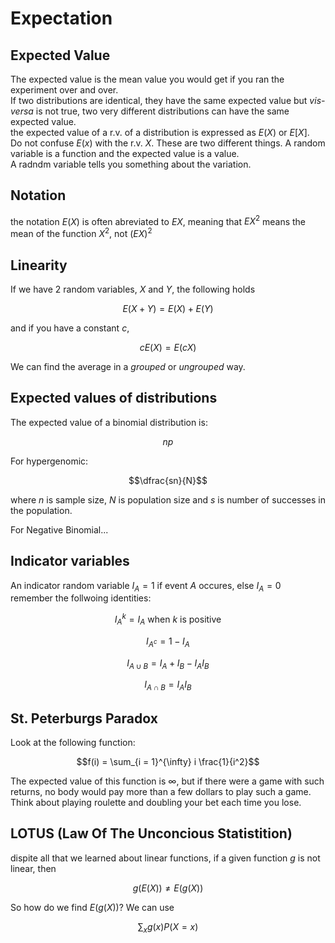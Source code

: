 # Expectation
## Expected Value
The expected value is the mean value you would get if you ran the experiment over and over.  
If two distributions are identical, they have the same expected value but *vis-versa* is not true, two very different distributions can have the same expected value.  
the expected value of a r.v. of a distribution is expressed as $E(X)$ or $E[X]$.  
Do not confuse $E(x)$ with the r.v. $X$.  These are two different things.  A random variable is a function and the expected value is a value.  
A radndm variable tells you something about the variation.  
## Notation
the notation $E(X)$ is often abreviated to $EX$, meaning that $EX^2$ means the mean of the function $X^2$, not $(EX)^2$
## Linearity
If we have $2$ random variables, $X$ and $Y$, the following holds
```math
E(X+Y) = E(X) + E(Y)
```
and if you have a constant $c$, 
```math
cE(X) = E(cX)
```
We can find the average in a *grouped* or *ungrouped* way.  
## Expected values of distributions
The expected value of a binomial distribution is:
```math
np
```

For hypergenomic:
```math
\dfrac{sn}{N}
```
where $n$ is sample size, $N$ is population size and $s$ is number of successes in the population.

For Negative Binomial...

## Indicator variables
An indicator random variable $I_A = 1$ if event $A$ occures, else $I_A = 0$  
remember the follwoing identities:
```math
I_A^k = I_A \text{ when } k \text{ is positive}
```
```math
I_{A^c} = 1 - I_A
```
```math
I_{A \cup B} = I_A + I_B - I_AI_B
```
```math
I_{A \cap B} = I_AI_B
```
## St. Peterburgs Paradox
Look at the following function:
```math
f(i) = \sum_{i = 1}^{\infty} i \frac{1}{i^2}
```
The expected value of this function is $\infty$, but if there were a game with such returns, no body would pay more than a few dollars to play such a game.  Think about playing roulette and doubling your bet each time you lose.

## LOTUS (Law Of The Unconcious Statistition)
dispite all that we learned about linear functions, if a given function $g$ is not linear, then 
```math
g(E(X)) \ne E(g(X))
```
So how do we find $E(g(X))$?  We can use
```math
\sum_{x} g(x)P(X = x)
```
